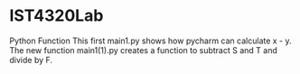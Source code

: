# IST4320Lab
Python Function
This first main1.py shows how pycharm can calculate x - y.
The new function main1(1).py creates a function to subtract S and T and divide by F.
